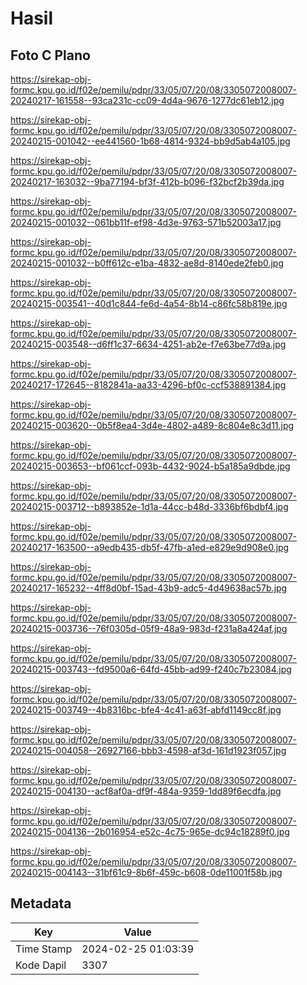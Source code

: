 # Hasil

## Foto C Plano

https://sirekap-obj-formc.kpu.go.id/f02e/pemilu/pdpr/33/05/07/20/08/3305072008007-20240217-161558--93ca231c-cc09-4d4a-9676-1277dc61eb12.jpg

https://sirekap-obj-formc.kpu.go.id/f02e/pemilu/pdpr/33/05/07/20/08/3305072008007-20240215-001042--ee441560-1b68-4814-9324-bb9d5ab4a105.jpg

https://sirekap-obj-formc.kpu.go.id/f02e/pemilu/pdpr/33/05/07/20/08/3305072008007-20240217-163032--9ba77194-bf3f-412b-b096-f32bcf2b39da.jpg

https://sirekap-obj-formc.kpu.go.id/f02e/pemilu/pdpr/33/05/07/20/08/3305072008007-20240215-001032--061bb11f-ef98-4d3e-9763-571b52003a17.jpg

https://sirekap-obj-formc.kpu.go.id/f02e/pemilu/pdpr/33/05/07/20/08/3305072008007-20240215-001032--b0ff612c-e1ba-4832-ae8d-8140ede2feb0.jpg

https://sirekap-obj-formc.kpu.go.id/f02e/pemilu/pdpr/33/05/07/20/08/3305072008007-20240215-003541--40d1c844-fe6d-4a54-8b14-c86fc58b819e.jpg

https://sirekap-obj-formc.kpu.go.id/f02e/pemilu/pdpr/33/05/07/20/08/3305072008007-20240215-003548--d6ff1c37-6634-4251-ab2e-f7e63be77d9a.jpg

https://sirekap-obj-formc.kpu.go.id/f02e/pemilu/pdpr/33/05/07/20/08/3305072008007-20240217-172645--8182841a-aa33-4296-bf0c-ccf538891384.jpg

https://sirekap-obj-formc.kpu.go.id/f02e/pemilu/pdpr/33/05/07/20/08/3305072008007-20240215-003620--0b5f8ea4-3d4e-4802-a489-8c804e8c3d11.jpg

https://sirekap-obj-formc.kpu.go.id/f02e/pemilu/pdpr/33/05/07/20/08/3305072008007-20240215-003653--bf061ccf-093b-4432-9024-b5a185a9dbde.jpg

https://sirekap-obj-formc.kpu.go.id/f02e/pemilu/pdpr/33/05/07/20/08/3305072008007-20240215-003712--b893852e-1d1a-44cc-b48d-3336bf6bdbf4.jpg

https://sirekap-obj-formc.kpu.go.id/f02e/pemilu/pdpr/33/05/07/20/08/3305072008007-20240217-163500--a9edb435-db5f-47fb-a1ed-e829e9d908e0.jpg

https://sirekap-obj-formc.kpu.go.id/f02e/pemilu/pdpr/33/05/07/20/08/3305072008007-20240217-165232--4ff8d0bf-15ad-43b9-adc5-4d49638ac57b.jpg

https://sirekap-obj-formc.kpu.go.id/f02e/pemilu/pdpr/33/05/07/20/08/3305072008007-20240215-003736--76f0305d-05f9-48a9-983d-f231a8a424af.jpg

https://sirekap-obj-formc.kpu.go.id/f02e/pemilu/pdpr/33/05/07/20/08/3305072008007-20240215-003743--fd9500a6-64fd-45bb-ad99-f240c7b23084.jpg

https://sirekap-obj-formc.kpu.go.id/f02e/pemilu/pdpr/33/05/07/20/08/3305072008007-20240215-003749--4b8316bc-bfe4-4c41-a63f-abfd1149cc8f.jpg

https://sirekap-obj-formc.kpu.go.id/f02e/pemilu/pdpr/33/05/07/20/08/3305072008007-20240215-004058--26927166-bbb3-4598-af3d-161d1923f057.jpg

https://sirekap-obj-formc.kpu.go.id/f02e/pemilu/pdpr/33/05/07/20/08/3305072008007-20240215-004130--acf8af0a-df9f-484a-9359-1dd89f6ecdfa.jpg

https://sirekap-obj-formc.kpu.go.id/f02e/pemilu/pdpr/33/05/07/20/08/3305072008007-20240215-004136--2b016954-e52c-4c75-965e-dc94c18289f0.jpg

https://sirekap-obj-formc.kpu.go.id/f02e/pemilu/pdpr/33/05/07/20/08/3305072008007-20240215-004143--31bf61c9-8b6f-459c-b608-0de11001f58b.jpg


## Metadata

| Key        | Value               |
| ---------- | ------------------- |
| Time Stamp | 2024-02-25 01:03:39 |
| Kode Dapil | 3307                |



